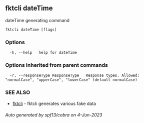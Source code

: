 ## fktcli dateTime

dateTime generating command

```
fktcli dateTime [flags]
```

### Options

```
  -h, --help   help for dateTime
```

### Options inherited from parent commands

```
  -r, --responseType ResponseType   Response types. Allowed: "normalCase", "upperCase", "lowerCase" (default normalCase)
```

### SEE ALSO

* [fktcli](fktcli.md)	 - fktcli generates various fake data

###### Auto generated by spf13/cobra on 4-Jun-2023
